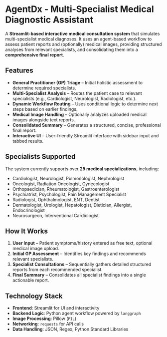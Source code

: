 # AgentDx - Multi-Specialist Medical Diagnostic Assistant

A **Streamlit-based interactive medical consultation system** that simulates multi-specialist medical diagnoses. It uses an agent-based workflow to assess patient reports and (optionally) medical images, providing structured analyses from relevant specialists, and consolidating them into a **comprehensive final report**.

## Features

- **General Practitioner (GP) Triage** – Initial holistic assessment to determine required specialists.
- **Multi-Specialist Analysis** – Routes the patient case to relevant specialists (e.g., Cardiologist, Neurologist, Radiologist, etc.).
- **Dynamic Workflow Routing** – Uses conditional logic to determine next steps based on earlier findings.
- **Medical Image Handling** – Optionally analyzes uploaded medical images alongside text reports.
- **Consolidated Summary** – Generates a structured, concise, professional final report.
- **Interactive UI** – User-friendly Streamlit interface with sidebar input and tabbed results.

## Specialists Supported

The system currently supports over **25 medical specializations**, including:

- Cardiologist, Neurologist, Pulmonologist, Nephrologist  
- Oncologist, Radiation Oncologist, Gynecologist  
- Orthopaedician, Rheumatologist, Gastroenterologist  
- Psychiatrist, Psychologist, Pain Management Specialist  
- Radiologist, Ophthalmologist, ENT, Dentist  
- Dermatologist, Urologist, Hepatologist, Dietician, Allergist, Endocrinologist  
- Neurosurgeon, Interventional Cardiologist  

## How It Works

1. **User Input** – Patient symptoms/history entered as free text, optional medical image upload.
2. **Initial GP Assessment** – Identifies key findings and recommends relevant specialists.
3. **Specialist Consultations** – Sequentially gathers detailed structured reports from each recommended specialist.
4. **Final Summary** – Consolidates all specialist findings into a single actionable report.

## Technology Stack

- **Frontend**: Streamlit for UI and interactivity
- **Backend Logic**: Python agent workflow powered by `langgraph`
- **Image Processing**: Pillow (`PIL`)
- **Networking**: `requests` for API calls
- **Data Handling**: JSON, Regex, Python Standard Libraries

